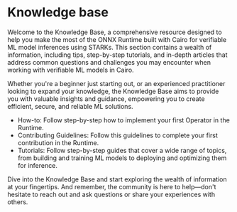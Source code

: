 # Knowledge base

Welcome to the Knowledge Base, a comprehensive resource designed to help you make the most of the ONNX Runtime built with Cairo for verifiable ML model inferences using STARKs. This section contains a wealth of information, including tips, step-by-step tutorials, and in-depth articles that address common questions and challenges you may encounter when working with verifiable ML models in Cairo.

Whether you're a beginner just starting out, or an experienced practitioner looking to expand your knowledge, the Knowledge Base aims to provide you with valuable insights and guidance, empowering you to create efficient, secure, and reliable ML solutions.

- How-to: Follow step-by-step how to implement your first Operator in the Runtime.
- Contributing Guidelines: Follow this guidelines to complete your first contribution in the Runtime.
- Tutorials: Follow step-by-step guides that cover a wide range of topics, from building and training ML models to deploying and optimizing them for inference.

Dive into the Knowledge Base and start exploring the wealth of information at your fingertips. And remember, the community is here to help—don't hesitate to reach out and ask questions or share your experiences with others.
